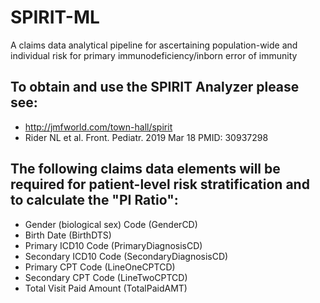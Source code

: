 # SPIRIT-ML
A claims data analytical pipeline for ascertaining population-wide and individual risk for primary immunodeficiency/inborn error of immunity

## To obtain and use the SPIRIT Analyzer please see:
  - http://jmfworld.com/town-hall/spirit
  - Rider NL et al. Front. Pediatr. 2019 Mar 18 PMID: 30937298

## The following claims data elements will be required for patient-level risk stratification and to calculate the "PI Ratio":
  - Gender (biological sex) Code (GenderCD)
  - Birth Date (BirthDTS)
  - Primary ICD10 Code (PrimaryDiagnosisCD)
  - Secondary ICD10 Code (SecondaryDiagnosisCD)
  - Primary CPT Code (LineOneCPTCD)
  - Secondary CPT Code (LineTwoCPTCD)
  - Total Visit Paid Amount (TotalPaidAMT)
